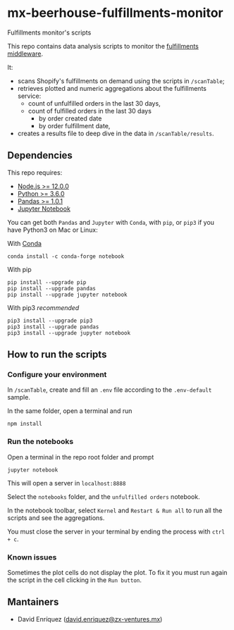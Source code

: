 # mx-beerhouse-fulfillments-monitor
Fulfillments monitor's scripts

This repo contains data analysis scripts to monitor the [fulfillments middleware](https://github.com/ZXVentures/mx-nextcloud-middleware).

It:

* scans Shopify's fulfillments on demand using the scripts in `/scanTable`;
* retrieves plotted and numeric aggregations about the fulfillments service:
  * count of unfulfilled orders in the last 30 days,
  * count of fulfilled orders in the last 30 days
    * by order created date
    * by order fulfillment date,
* creates a results file to deep dive in the data in `/scanTable/results`.

## Dependencies
This repo requires:

* [Node.js >= 12.0.0](https://nodejs.org/)
* [Python >= 3.6.0](https://www.python.org/downloads/)
* [Pandas >= 1.0.1](https://pandas.pydata.org/getting_started.html)
* [Jupyter Notebook](https://jupyter.org/install.html)

You can get both `Pandas` and `Jupyter` with `Conda`, with `pip`, or `pip3` if you have Python3 on Mac or Linux:

With [Conda](https://www.anaconda.com/download)
```
conda install -c conda-forge notebook
```

With pip
```
pip install --upgrade pip
pip install --upgrade pandas
pip install --upgrade jupyter notebook
```

With pip3 *recommended*
```
pip3 install --upgrade pip3
pip3 install --upgrade pandas
pip3 install --upgrade jupyter notebook
```

## How to run the scripts

### Configure your environment
In `/scanTable`, create and fill an `.env` file according to the `.env-default` sample.

In the same folder, open a terminal and run

```
npm install
```

### Run the notebooks
Open a terminal in the repo root folder and prompt

```
jupyter notebook
```

This will open a server in `localhost:8888`

Select the `notebooks` folder, and the `unfulfilled orders` notebook.

In the notebook toolbar, select `Kernel` and `Restart & Run all` to run all the scripts and see the aggregations.

You must close the server in your terminal by ending the process with `ctrl + c`.

### Known issues

Sometimes the plot cells do not display the plot. To fix it you must run again the script in the cell clicking in the `Run button`.

## Mantainers
* David Enríquez (david.enriquez@zx-ventures.mx)
